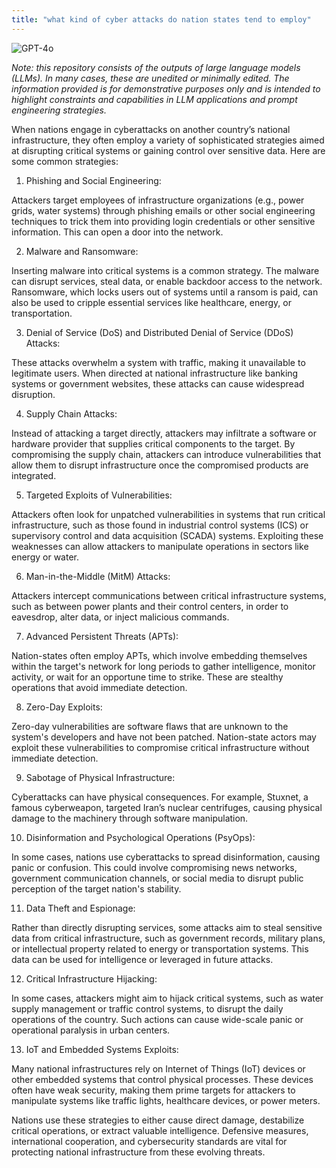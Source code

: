```yaml
---
title: "what kind of cyber attacks do nation states tend to employ"
---
```

![GPT-4o](https://img.shields.io/badge/GPT--4o-3333FF?style=for-the-badge&logo=openai&logoColor=white)



*Note: this repository consists of the outputs of large language models (LLMs). In many cases, these are unedited or minimally edited. The information provided is for demonstrative purposes only and is intended to highlight constraints and capabilities in LLM applications and prompt engineering strategies.*


When nations engage in cyberattacks on another country’s national infrastructure, they often employ a variety of sophisticated strategies aimed at disrupting critical systems or gaining control over sensitive data. Here are some common strategies:

1. Phishing and Social Engineering:

Attackers target employees of infrastructure organizations (e.g., power grids, water systems) through phishing emails or other social engineering techniques to trick them into providing login credentials or other sensitive information. This can open a door into the network.

2. Malware and Ransomware:

Inserting malware into critical systems is a common strategy. The malware can disrupt services, steal data, or enable backdoor access to the network. Ransomware, which locks users out of systems until a ransom is paid, can also be used to cripple essential services like healthcare, energy, or transportation.

3. Denial of Service (DoS) and Distributed Denial of Service (DDoS) Attacks:

These attacks overwhelm a system with traffic, making it unavailable to legitimate users. When directed at national infrastructure like banking systems or government websites, these attacks can cause widespread disruption.

4. Supply Chain Attacks:

Instead of attacking a target directly, attackers may infiltrate a software or hardware provider that supplies critical components to the target. By compromising the supply chain, attackers can introduce vulnerabilities that allow them to disrupt infrastructure once the compromised products are integrated.

5. Targeted Exploits of Vulnerabilities:

Attackers often look for unpatched vulnerabilities in systems that run critical infrastructure, such as those found in industrial control systems (ICS) or supervisory control and data acquisition (SCADA) systems. Exploiting these weaknesses can allow attackers to manipulate operations in sectors like energy or water.

6. Man-in-the-Middle (MitM) Attacks:

Attackers intercept communications between critical infrastructure systems, such as between power plants and their control centers, in order to eavesdrop, alter data, or inject malicious commands.

7. Advanced Persistent Threats (APTs):

Nation-states often employ APTs, which involve embedding themselves within the target's network for long periods to gather intelligence, monitor activity, or wait for an opportune time to strike. These are stealthy operations that avoid immediate detection.

8. Zero-Day Exploits:

Zero-day vulnerabilities are software flaws that are unknown to the system's developers and have not been patched. Nation-state actors may exploit these vulnerabilities to compromise critical infrastructure without immediate detection.

9. Sabotage of Physical Infrastructure:

Cyberattacks can have physical consequences. For example, Stuxnet, a famous cyberweapon, targeted Iran’s nuclear centrifuges, causing physical damage to the machinery through software manipulation.

10. Disinformation and Psychological Operations (PsyOps):

In some cases, nations use cyberattacks to spread disinformation, causing panic or confusion. This could involve compromising news networks, government communication channels, or social media to disrupt public perception of the target nation's stability.

11. Data Theft and Espionage:

Rather than directly disrupting services, some attacks aim to steal sensitive data from critical infrastructure, such as government records, military plans, or intellectual property related to energy or transportation systems. This data can be used for intelligence or leveraged in future attacks.

12. Critical Infrastructure Hijacking:

In some cases, attackers might aim to hijack critical systems, such as water supply management or traffic control systems, to disrupt the daily operations of the country. Such actions can cause wide-scale panic or operational paralysis in urban centers.

13. IoT and Embedded Systems Exploits:

Many national infrastructures rely on Internet of Things (IoT) devices or other embedded systems that control physical processes. These devices often have weak security, making them prime targets for attackers to manipulate systems like traffic lights, healthcare devices, or power meters.

Nations use these strategies to either cause direct damage, destabilize critical operations, or extract valuable intelligence. Defensive measures, international cooperation, and cybersecurity standards are vital for protecting national infrastructure from these evolving threats.

